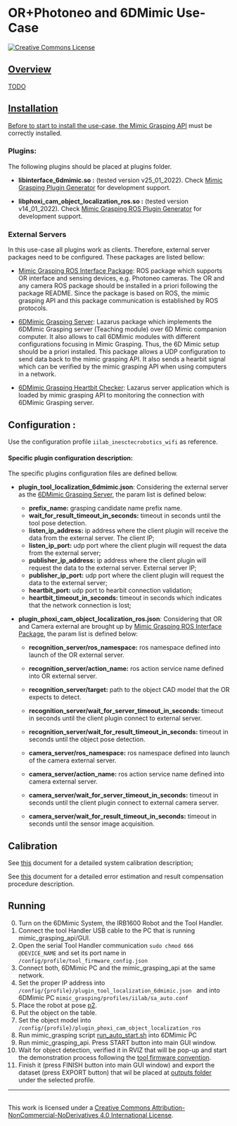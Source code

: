 # OR+Photoneo and 6DMimic Use-Case
<a rel="license" href="http://creativecommons.org/licenses/by-nc-nd/4.0/"><img alt="Creative Commons License" style="border-width:0" src="https://i.creativecommons.org/l/by-nc-nd/4.0/88x31.png" />

<!-- External Links -->
[Object Recognition (OR) Package]: https://github.com/carlosmccosta/object_recognition

<!-- GitHub Links>

-->

<!-- GitLab Links-->
[Mimic Grasping Plugin Generator]: https://gitlab.inesctec.pt/CRIIS/mimicgrasping/mimic_grasping_plugin_generator
[Mimic Grasping ROS Plugin Generator]: https://gitlab.inesctec.pt/CRIIS/mimicgrasping/mimic_grasping_ros_plugin_generator
[Mimic Grasping ROS Interface Package]: https://gitlab.inesctec.pt/CRIIS/mimicgrasping/mimic_grasping_ros_interface_package
[6DMimic Grasping Server]: https://gitlab.inesctec.pt/CRIIS/mimicgrasping/mimic_grasping_6dmimic_interface
[6DMimic Grasping Heartbit Checker]: https://gitlab.inesctec.pt/CRIIS/mimicgrasping/mimic_grasping_6dmimic_local_interface
[run_auto_start.sh]: https://gitlab.inesctec.pt/CRIIS/mimicgrasping/mimic_grasping_6dmimic_interface/-/tree/master/scripts
[6D Mimic]: https://gitlab.inesctec.pt/CRIIS/6D_MIMIC

## Overview

TODO


## Installation

Before to start to install the use-case, the [Mimic Grasping API](./../../README.md) must be correctly installed.

### Plugins:
The following plugins should be placed at plugins folder.
* **libinterface_6dmimic.so :**
(tested version v25_01_2022). Check [Mimic Grasping Plugin Generator] for development support.


* **libphoxi_cam_object_localization_ros.so :**
(tested version v14_01_2022). Check [Mimic Grasping ROS Plugin Generator] for development support.

### External Servers

In this use-case all plugins work as clients. Therefore, external server packages need to be configured. These packages are listed bellow:


* [Mimic Grasping ROS Interface Package]: ROS package which supports OR interface and sensing devices, e.g. Photoneo cameras. The OR and any camera ROS package should be installed in a priori following the package README. Since the package is based on ROS, the mimic grasping API and this package communication is established by ROS protocols.

* [6DMimic Grasping Server]: Lazarus package which implements the 6DMimic Grasping server (Teaching module) over 6D Mimic companion computer. It also allows to call 6DMimic modules with different configurations focusing in Mimic Grasping. Thus, the 6D Mimic setup should be a priori installed. This package allows a UDP configuration to send data back to the mimic grasping API. It also sends a hearbit signal which can be verified by the mimic grasping API when using computers in a network.

* [6DMimic Grasping Heartbit Checker]: Lazarus server application which is loaded by mimic grasping API to monitoring the connection with 6DMimic Grasping server.

## Configuration :

Use the configuration profile ``iilab_inesctecrobotics_wifi`` as reference.

#### Specific plugin configuration description:

The specific plugins configuration files are defined bellow.

* **plugin_tool_localization_6dmimic.json**: Considering the external server as the [6DMimic Grasping Server], the param list is defined below:
    * **prefix_name:** grasping candidate name prefix name.
    * **wait_for_result_timeout_in_seconds:**  timeout in seconds until the tool pose detection.
    * **listen_ip_address:** ip address where the client plugin will receive the data from the external server. The client IP;
    * **listen_ip_port:** udp port where the client plugin will request the data from the external server;
    * **publisher_ip_address:** ip address where the client plugin will request the data to the external server. External server IP;
    * **publisher_ip_port:** udp port where the client plugin will request the data to the external server;
    * **heartbit_port:** udp port to hearbit connection validation;
    * **heartbit_timeout_in_seconds:** timeout in seconds which indicates that the network connection is lost;


* **plugin_phoxi_cam_object_localization_ros.json**: Considering that OR and Camera external are brought up by [Mimic Grasping ROS Interface Package], the param list is defined below:
    * **recognition_server/ros_namespace:** ros namespace defined into launch of the OR external server.
  
    * **recognition_server/action_name:** ros action service name defined into OR external server.
    * **recognition_server/target:** path to the object CAD model that the OR expects to detect.
    * **recognition_server/wait_for_server_timeout_in_seconds:** timeout in seconds until the client plugin connect to external server.
    * **recognition_server/wait_for_result_timeout_in_seconds:** timeout in seconds until the object pose detection.

    * **camera_server/ros_namespace:** ros namespace defined into launch of the camera external server.
    * **camera_server/action_name:** ros action service name defined into camera external server.
    * **camera_server/wait_for_server_timeout_in_seconds:** timeout in seconds until the client plugin connect to external camera server.
    * **camera_server/wait_for_result_timeout_in_seconds:** timeout in seconds until the sensor image acquisition.

## Calibration
See [this](./calibrations.md) document for a detailed system calibration description;

See [this](./error_compensation.md) document for a detailed error estimation and result compensation procedure description.


## Running

0. Turn on the 6DMimic System, the IRB1600 Robot and the Tool Handler.
1. Connect the tool Handler USB cable to the PC that is running mimic_grasping_api/GUI.
2. Open the serial Tool Handler communication ```sudo chmod 666 @DEVICE_NAME``` and set its port name in ```/config/profile/tool_firmware_config.json ```
3. Connect both, 6DMimic PC and the mimic_grasping_api at the same network.
4. Set the proper IP address into ```/config/{profile}/plugin_tool_localization_6dmimic.json ``` and into 6DMimic PC ```mimic_grasping/profiles/iilab/sa_auto.conf```
5. Place the robot at pose [p2](./abb_irb_1600_programs/mimic_grasping_poses/MainModule.md).
6. Put the object on the table.
7. Set the object model into ```/config/{profile}/plugin_phoxi_cam_object_localization_ros ```
8. Run mimic_grasping script [run_auto_start.sh] into 6DMimic PC 
9. Run mimic_grasping_api. Press START button into main GUI window.
10. Wait for object detection, verified it in RVIZ that will be pop-up and start the demonstration process following the [tool firmware convention](https://gitlab.inesctec.pt/CRIIS/mimicgrasping/mimic_grasping_tool_firmware).
11. Finish it (press FINISH button into main GUI window) and export the dataset (press EXPORT button) that wil be placed at [outputs folder](/../../outputs/) under the selected profile.

-----------------------------------------------------------------------------------------------------------------------------------------------------------------------------------------------------
<br />This work is licensed under a <a rel="license" href="http://creativecommons.org/licenses/by-nc-nd/4.0/">Creative Commons Attribution-NonCommercial-NoDerivatives 4.0 International License</a>.


